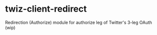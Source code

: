# twiz-client-redirect
Redirection (Authorize) module for authorize leg of Twitter's 3-leg OAuth (wip)
